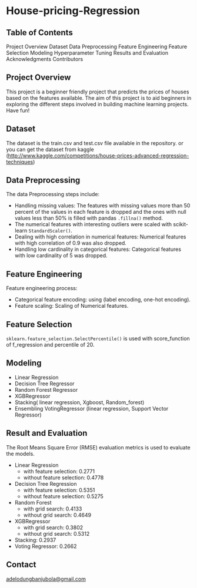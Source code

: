 # House-pricing-Regression

## Table of Contents
Project Overview
Dataset
Data Preprocessing
Feature Engineering
Feature Selection
Modeling
Hyperparameter Tuning
Results and Evaluation
Acknowledgments
Contributors

## Project Overview
This project is a beginner friendly project that predicts the prices of houses based on the features available. The aim of this project is to aid beginners in exploring the different steps involved in building machine learning projects. Have fun!

## Dataset
The dataset is the train.csv and test.csv file available in the repository. or you can get the dataset from kaggle
(http://www.kaggle.com/competitions/house-prices-advanced-regression-techniques)

## Data Preprocessing
The data Preprocessing steps include: 

* Handling missing values: The features with missing values more than 50 percent of the values in each feature is dropped and the ones with null values less than 50% is filled with pandas `.fillna()` method.
* The numerical features with interesting outliers were scaled with scikit-learn `StandardScaler()`.
* Dealing with high correlation in numerical features: Numerical features with high correlation of 0.9 was also dropped.
* Handling low cardinality in categorical features: Categorical features with low cardinality of 5 was dropped.


## Feature Engineering
Feature engineering process:
* Categorical feature encoding: using (label encoding, one-hot encoding).
* Feature scaling: Scaling of Numerical features.

## Feature Selection
`sklearn.feature_selection.SelectPercentile()` is used with score_function of f_regression and percentile of 20.

## Modeling
- Linear Regression
- Decision Tree Regressor
- Random Forest Regressor
- XGBRegressor
- Stacking( linear regression, Xgboost, Random_forest)
- Ensembling VotingRegressor (linear regression, Support Vector Regressor)

## Result and Evaluation
The Root Means Square Error (RMSE) evaluation metrics is used to evaluate the models.
- Linear Regression
    * with feature selection: 0.2771
    * without feature selection: 0.4778
- Decision Tree Regression
    * with feature selection: 0.5351
    * without feature selection: 0.5275
- Random Forest
   * with grid search: 0.4133
   * without grid search: 0.4649
- XGBRegressor
    * with grid search: 0.3802
    * without grid search: 0.5312
- Stacking: 0.2937
- Voting Regressor: 0.2662

## Contact
adelodungbanjubola@gmail.com
